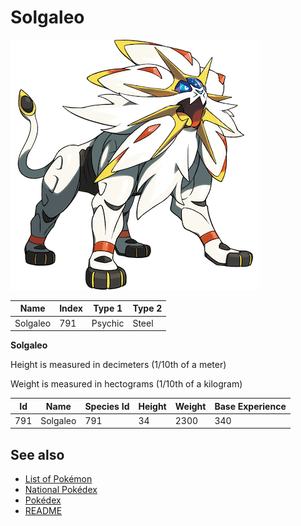 # Solgaleo


![Solgaleo](images/791.png)

| **Name** | **Index** | **Type 1** | **Type 2** |
|----|----|----|----|
| Solgaleo | 791 | Psychic | Steel  |

**Solgaleo** 


Height is measured in decimeters (1/10th of a meter)

Weight is measured in hectograms (1/10th of a kilogram)

| **Id** | **Name** | **Species Id** | **Height** | **Weight** | **Base Experience** |
|--------|----------|----------------|------------|------------|---------------------|
| 791 | Solgaleo | 791 | 34 | 2300 | 340 |


## See also

- [List of Pokémon](../pokemon.md)
- [National Pokédex](../national_pokedex.md)
- [Pokédex](../pokedex.md)
- [README](../README.md)
